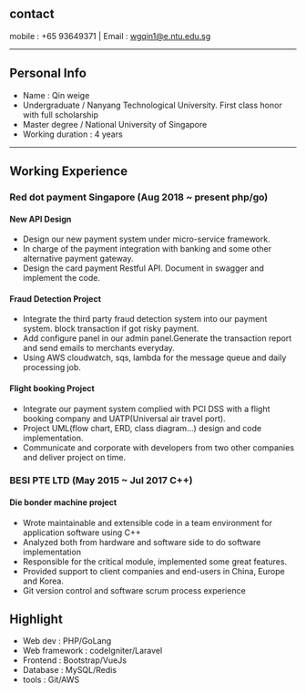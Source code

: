 ## contact
mobile : +65 93649371   |  Email : wgqin1@e.ntu.edu.sg 

---
## Personal Info

 - Name : Qin weige 
 - Undergraduate / Nanyang Technological University. First class honor with full scholarship
 - Master degree / National University of Singapore
 - Working duration : 4 years
 
 
---

## Working Experience

### Red dot payment Singapore (Aug 2018 ~ present php/go)

#### New API Design
* Design our new payment system under micro-service framework.
* In charge of the payment integration with banking and some other alternative payment gateway.
* Design the card payment Restful API. Document in swagger and implement the code.


#### Fraud Detection Project
* Integrate the third party fraud detection system into our payment system. 
block transaction if got risky payment.
* Add configure panel in our admin panel.Generate the transaction report and send emails to merchants everyday.
* Using AWS cloudwatch, sqs, lambda for the message queue and daily processing job.

#### Flight booking Project
* Integrate our payment system complied with PCI DSS with a flight booking company 
and UATP(Universal air travel port).
* Project UML(flow chart, ERD, class diagram...) design and code implementation.
* Communicate and corporate with developers from two other companies and deliver project on time.
 
### BESI PTE LTD  (May 2015 ~ Jul 2017 C++)

#### Die bonder machine project
* Wrote maintainable and extensible code in a team environment for application software using C++
* Analyzed both from hardware and software side to do software implementation
* Responsible for the critical module, implemented some great features.
* Provided support to client companies and end-users in China, Europe and Korea.
* Git version control and software scrum process experience


## Highlight

- Web dev : PHP/GoLang
- Web framework : codeIgniter/Laravel
- Frontend : Bootstrap/VueJs
- Database : MySQL/Redis
- tools : Git/AWS
